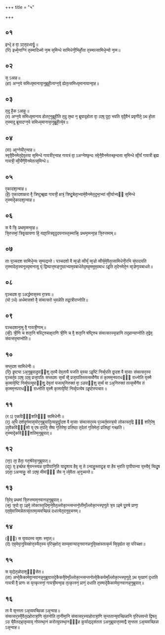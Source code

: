 +++
title = "५"

+++
## ०१
इन्धे᳘ ह वा᳘ ऽएत᳘दध्वर्युः᳘॥  
(रि) इध्मे᳘नाग्निं त᳘स्मादिध्मो ना᳘म स᳘मिन्धे सामिधेनी᳘भिर्हो᳘ता त᳘स्मात्सामिधे᳘न्यो ना᳘म॥  
## ०२
स᳘ ऽआह॥  
(हा) अग्न᳘ये समिध्य᳘मानाया᳘नुब्रूही᳘त्यग्न᳘ये᳘ ह्येत᳘त्समिध्य᳘मानायान्वा᳘ह॥  
## ०३
त᳘दु है᳘क ऽआहुः॥  
(र) अग्न᳘ये समिध्य᳘मानाय होतर᳘नुब्रूही᳘ति त᳘दु त᳘था न᳘ ब्रूयाद᳘होता वा᳘ ऽएष᳘ पुरा᳘ भवति य᳘दै᳘वैनं प्रवृणीते᳘ ऽथ हो᳘ता त᳘स्मादु ब्रूयादग्न᳘ये समिध्य᳘मानाया᳘नुब्रू᳘ही᳘त्ये᳘व॥  
## ०४
(वा) आ᳘ग्नेयीर᳘न्वाह॥  
स्व᳘यै᳘वैनमेत᳘द्देव᳘तया स᳘मिन्धे गायत्रीर᳘न्वाह गायत्रं वा᳘ ऽअग्नेश्छ᳘न्दः स्वे᳘नै᳘वैनमेतच्छ᳘न्दसा स᳘मिन्धे व्वी᳘र्यं गायत्री ब्र᳘ह्म गायत्री᳘ व्वी᳘र्येणै᳘वैनमेतत्स᳘मिन्धे॥  
## ०५
ए᳘कादशा᳘न्वाह॥  
(है᳘) ए᳘कादशाक्षरा वै᳘ त्रिष्टुब्ब्र᳘ह्म गायत्री᳘ क्षत्रं᳘ त्रिष्टु᳘बेता᳘भ्यामे᳘वैनमेत᳘दुभा᳘भ्यां व्वी᳘र्याभ्यᳫं स᳘मिन्धे त᳘स्मादे᳘कादशा᳘न्वाह॥  
## ०६
स वै त्रिः᳘ प्रथमा᳘मन्वा᳘ह॥  
त्रि᳘रुत्तमां᳘ त्रिवृ᳘त्प्रायणा हि᳘ यज्ञा᳘स्त्रिवृ᳘दुदयनास्त᳘स्मात्त्रिः᳘ प्रथमा᳘मन्वा᳘ह त्रि᳘रुत्तमाम्॥  
## ०७
ताः प᳘ञ्चदश सामिधे᳘न्यः स᳘म्पद्यन्ते। 
पञ्चदशो वै व्व᳘ज्रो व्वीर्यं᳘ व्व᳘ज्रो व्वीर्य᳘मे᳘वैत᳘त्सामिधेनी᳘रभि सं᳘पादयति त᳘स्मादेता᳘स्वनूच्य᳘मानासु यं᳘ द्विष्यात्त᳘मङ्गुष्ठाभ्याम᳘वबाधेतेद᳘मह᳘ममुम᳘वबाध ऽइ᳘ति त᳘देनमेते᳘न व्व᳘ज्रेणा᳘वबाधते॥  
## ०८
प᳘ञ्चदश वा᳘ ऽअर्द्धमास᳘स्य रा᳘त्रयः॥  
(यो ऽर्ध) अर्धमासशो वै᳘ संव्वत्सरो भ᳘वन्नेति तद्रा᳘त्रीराप्नोति॥  
## ०९
पञ्चदशाना᳘मु वै᳘ गायत्री᳘णाम्॥  
(त्त्री᳘) त्री᳘णि च शता᳘नि षस्टि᳘श्चाक्ष᳘राणि त्री᳘णि च वै᳘ शता᳘नि षष्टि᳘श्च संव्वत्सरस्या᳘हानि तद᳘हान्याप्नोति त᳘द्वेव᳘ संवत्सर᳘माप्नोति॥  
## १०
सप्त᳘दश सामिधेनीः॥  
(रि᳘) इ᳘ष्ट्या ऽअ᳘नुब्रूयादुपाᳫंशु त᳘स्यै देव᳘तायै यजति य᳘स्या ऽइ᳘ष्टिं निर्व्व᳘पति द्वा᳘दश वै मा᳘साः संव्वत्सर᳘स्य प᳘ञ्चर्त᳘व ऽएष᳘ ऽएव᳘ प्रजा᳘पतिः सप्तदशः स᳘र्व्वं व्वै᳘ प्रजा᳘पतिस्तत्सर्व्वेणैव तं का᳘मम᳘नपराधᳫँ᳭ राध्नोति य᳘स्मै का᳘माये᳘ष्टिं निर्व्व᳘पत्युपाᳫंशु᳘ देव᳘तां यजत्य᳘निरुक्तं वा᳘ ऽउपाᳫंशु स᳘र्व्वं वा ऽअ᳘निरुक्तं तत्स᳘र्व्वेणैव तं का᳘मम᳘नपराधᳫँ᳭ राध्नोति य᳘स्मै का᳘माये᳘ष्टिं निर्व्व᳘पत्येष ऽइ᳘ष्टेरुपचारः॥  
## ११
(र ऽ) ए᳘कविᳫँ᳭शतिᳫँ᳭ सामिधेनीः॥  
(र᳘) अ᳘पि दर्शपूर्णमास᳘योर᳘नुब्रूयादि᳘त्याहुर्द्वा᳘दश वै मा᳘साः संव्वत्सर᳘स्य प᳘ञ्चर्त᳘वस्त्र᳘यो लोकास्त᳘द्वि ᳫँ᳭ शति᳘रेष᳘ ऽए᳘वैकविᳫँ᳭शो य᳘ एष त᳘पति᳘ सैषा ग᳘तिरेषा᳘ प्रतिष्ठा त᳘देतां ग᳘तिमेतां᳘ प्रतिष्ठां᳘ गच्छति। त᳘स्मादे᳘कविᳫँ᳭शतिम᳘नुब्रूयात्॥  
## १२
(त्ता᳘) ता᳘ हैता᳘ गत᳘श्रेरेवा᳘नुब्रूयात्॥  
(द्य᳘) य᳘ इच्छेन्न श्रे᳘यन्त्स्यन्न पा᳘पीयानि᳘ति यादृ᳘शाय हैव᳘ स᳘ ते ऽन्वाहु᳘स्तादृ᳘ङ् वा हैव भ᳘वति पा᳘पीयान्वा य᳘स्यैवं᳘ व्विदु᳘ष ऽएता᳘ ऽअन्वाहुः᳘ सो ऽएषा᳘ मीमांᳫँ᳘ सैव न᳘ त्वे᳘वैता अ᳘नूच्यन्ते॥  
## १३
त्रि᳘रेव᳘ प्रथमां त्रि᳘रुत्तमाम᳘नवानन्न᳘नुब्रूयात्॥  
(त्त्र᳘) त्र᳘यो वा᳘ ऽइमे᳘ लोकास्त᳘दिमा᳘ने᳘वैत᳘ल्लोका᳘न्त्सन्तनो᳘तीमाँ᳘ल्लोका᳘न्त्स्पृणुते त्र᳘य ऽइमे पु᳘रुषे प्राणा᳘ एत᳘मे᳘वास्मिन्नेतत्सं᳘ततम᳘व्यवच्छिन्नं दधात्येत᳘दनुव᳘चनम्॥  
## १४
(ᳫँ᳭) स या᳘वदस्य व्व᳘शः स्या᳘त्॥  
(दे) एव᳘मेवा᳘नुविवक्षेत्त᳘स्यैत᳘स्य प᳘रिच᳘क्षोत᳘ साम्य᳘वान्याद᳘नवानन्ननुवि᳘वक्षंस्तत्क᳘र्म व्वि᳘वृह्येत सा᳘ परिचक्षा॥  
## १५
स य᳘द्येत᳘न्नोदाश᳘ᳫँ᳘सेत॥  
(ता) अप्ये᳘कैकामेवा᳘नवानन्न᳘नुब्रूयात्तदे᳘कैकयै᳘वेमाँ᳘ल्लोका᳘न्त्सन्तनोत्ये᳘कैकयेमाँ᳘ल्लोका᳘न्त्स्पृणुते᳘ ऽथ य᳘त्प्राणं द᳘धाति गायत्री वै᳘ प्राणः स य᳘त्त्कृत्स्नां᳘ गायत्री᳘मन्वा᳘ह त᳘त्कृत्स्नं᳘ प्राणं᳘ दधाति त᳘स्मादे᳘कैकामेवा᳘नवानन्न᳘नुब्रूयात्॥  
## १६
ता वै स᳘न्तता ऽअ᳘व्यवच्छिन्ना ऽअ᳘न्वाह॥  
संव्वत्सर᳘स्यै᳘वैत᳘दहोरात्रा᳘णि सं᳘तनोति ता᳘नीमा᳘नि संव्वत्सर᳘स्याहोरात्रा᳘णि स᳘न्ततान्य᳘वच्छिन्नानि प᳘रिप्लवन्ते द्विषत᳘ ऽउ चै᳘वैतद्भ्रा᳘तृव्याय᳘ नोपस्था᳘नं करोत्युपस्था᳘नᳫँ᳭ह कुर्याद्यद᳘संतता ऽअनुब्रूयात्त᳘स्माद्वै स᳘न्तता ऽअ᳘व्यवच्छिन्ना ऽअ᳘न्वाह॥  
